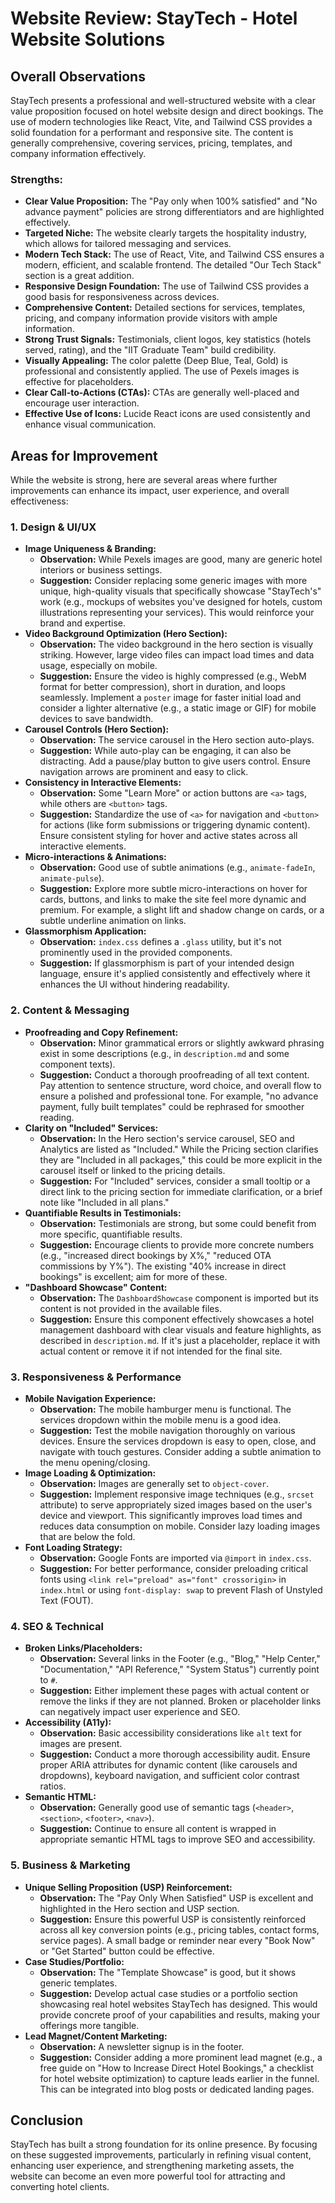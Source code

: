 # Website Review: StayTech - Hotel Website Solutions

## Overall Observations

StayTech presents a professional and well-structured website with a clear value proposition focused on hotel website design and direct bookings. The use of modern technologies like React, Vite, and Tailwind CSS provides a solid foundation for a performant and responsive site. The content is generally comprehensive, covering services, pricing, templates, and company information effectively.

### Strengths:

*   **Clear Value Proposition:** The "Pay only when 100% satisfied" and "No advance payment" policies are strong differentiators and are highlighted effectively.
*   **Targeted Niche:** The website clearly targets the hospitality industry, which allows for tailored messaging and services.
*   **Modern Tech Stack:** The use of React, Vite, and Tailwind CSS ensures a modern, efficient, and scalable frontend. The detailed "Our Tech Stack" section is a great addition.
*   **Responsive Design Foundation:** The use of Tailwind CSS provides a good basis for responsiveness across devices.
*   **Comprehensive Content:** Detailed sections for services, templates, pricing, and company information provide visitors with ample information.
*   **Strong Trust Signals:** Testimonials, client logos, key statistics (hotels served, rating), and the "IIT Graduate Team" build credibility.
*   **Visually Appealing:** The color palette (Deep Blue, Teal, Gold) is professional and consistently applied. The use of Pexels images is effective for placeholders.
*   **Clear Call-to-Actions (CTAs):** CTAs are generally well-placed and encourage user interaction.
*   **Effective Use of Icons:** Lucide React icons are used consistently and enhance visual communication.

## Areas for Improvement

While the website is strong, here are several areas where further improvements can enhance its impact, user experience, and overall effectiveness:

### 1. Design & UI/UX

*   **Image Uniqueness & Branding:**
    *   **Observation:** While Pexels images are good, many are generic hotel interiors or business settings.
    *   **Suggestion:** Consider replacing some generic images with more unique, high-quality visuals that specifically showcase "StayTech's" work (e.g., mockups of websites you've designed for hotels, custom illustrations representing your services). This would reinforce your brand and expertise.
*   **Video Background Optimization (Hero Section):**
    *   **Observation:** The video background in the hero section is visually striking. However, large video files can impact load times and data usage, especially on mobile.
    *   **Suggestion:** Ensure the video is highly compressed (e.g., WebM format for better compression), short in duration, and loops seamlessly. Implement a `poster` image for faster initial load and consider a lighter alternative (e.g., a static image or GIF) for mobile devices to save bandwidth.
*   **Carousel Controls (Hero Section):**
    *   **Observation:** The service carousel in the Hero section auto-plays.
    *   **Suggestion:** While auto-play can be engaging, it can also be distracting. Add a pause/play button to give users control. Ensure navigation arrows are prominent and easy to click.
*   **Consistency in Interactive Elements:**
    *   **Observation:** Some "Learn More" or action buttons are `<a>` tags, while others are `<button>` tags.
    *   **Suggestion:** Standardize the use of `<a>` for navigation and `<button>` for actions (like form submissions or triggering dynamic content). Ensure consistent styling for hover and active states across all interactive elements.
*   **Micro-interactions & Animations:**
    *   **Observation:** Good use of subtle animations (e.g., `animate-fadeIn`, `animate-pulse`).
    *   **Suggestion:** Explore more subtle micro-interactions on hover for cards, buttons, and links to make the site feel more dynamic and premium. For example, a slight lift and shadow change on cards, or a subtle underline animation on links.
*   **Glassmorphism Application:**
    *   **Observation:** `index.css` defines a `.glass` utility, but it's not prominently used in the provided components.
    *   **Suggestion:** If glassmorphism is part of your intended design language, ensure it's applied consistently and effectively where it enhances the UI without hindering readability.

### 2. Content & Messaging

*   **Proofreading and Copy Refinement:**
    *   **Observation:** Minor grammatical errors or slightly awkward phrasing exist in some descriptions (e.g., in `description.md` and some component texts).
    *   **Suggestion:** Conduct a thorough proofreading of all text content. Pay attention to sentence structure, word choice, and overall flow to ensure a polished and professional tone. For example, "no advance payment, fully built templates" could be rephrased for smoother reading.
*   **Clarity on "Included" Services:**
    *   **Observation:** In the Hero section's service carousel, SEO and Analytics are listed as "Included." While the Pricing section clarifies they are "Included in all packages," this could be more explicit in the carousel itself or linked to the pricing details.
    *   **Suggestion:** For "Included" services, consider a small tooltip or a direct link to the pricing section for immediate clarification, or a brief note like "Included in all plans."
*   **Quantifiable Results in Testimonials:**
    *   **Observation:** Testimonials are strong, but some could benefit from more specific, quantifiable results.
    *   **Suggestion:** Encourage clients to provide more concrete numbers (e.g., "increased direct bookings by X%," "reduced OTA commissions by Y%"). The existing "40% increase in direct bookings" is excellent; aim for more of these.
*   **"Dashboard Showcase" Content:**
    *   **Observation:** The `DashboardShowcase` component is imported but its content is not provided in the available files.
    *   **Suggestion:** Ensure this component effectively showcases a hotel management dashboard with clear visuals and feature highlights, as described in `description.md`. If it's just a placeholder, replace it with actual content or remove it if not intended for the final site.

### 3. Responsiveness & Performance

*   **Mobile Navigation Experience:**
    *   **Observation:** The mobile hamburger menu is functional. The services dropdown within the mobile menu is a good idea.
    *   **Suggestion:** Test the mobile navigation thoroughly on various devices. Ensure the services dropdown is easy to open, close, and navigate with touch gestures. Consider adding a subtle animation to the menu opening/closing.
*   **Image Loading & Optimization:**
    *   **Observation:** Images are generally set to `object-cover`.
    *   **Suggestion:** Implement responsive image techniques (e.g., `srcset` attribute) to serve appropriately sized images based on the user's device and viewport. This significantly improves load times and reduces data consumption on mobile. Consider lazy loading images that are below the fold.
*   **Font Loading Strategy:**
    *   **Observation:** Google Fonts are imported via `@import` in `index.css`.
    *   **Suggestion:** For better performance, consider preloading critical fonts using `<link rel="preload" as="font" crossorigin>` in `index.html` or using `font-display: swap` to prevent Flash of Unstyled Text (FOUT).

### 4. SEO & Technical

*   **Broken Links/Placeholders:**
    *   **Observation:** Several links in the Footer (e.g., "Blog," "Help Center," "Documentation," "API Reference," "System Status") currently point to `#`.
    *   **Suggestion:** Either implement these pages with actual content or remove the links if they are not planned. Broken or placeholder links can negatively impact user experience and SEO.
*   **Accessibility (A11y):**
    *   **Observation:** Basic accessibility considerations like `alt` text for images are present.
    *   **Suggestion:** Conduct a more thorough accessibility audit. Ensure proper ARIA attributes for dynamic content (like carousels and dropdowns), keyboard navigation, and sufficient color contrast ratios.
*   **Semantic HTML:**
    *   **Observation:** Generally good use of semantic tags (`<header>`, `<section>`, `<footer>`, `<nav>`).
    *   **Suggestion:** Continue to ensure all content is wrapped in appropriate semantic HTML tags to improve SEO and accessibility.

### 5. Business & Marketing

*   **Unique Selling Proposition (USP) Reinforcement:**
    *   **Observation:** The "Pay Only When Satisfied" USP is excellent and highlighted in the Hero section and USP section.
    *   **Suggestion:** Ensure this powerful USP is consistently reinforced across all key conversion points (e.g., pricing tables, contact forms, service pages). A small badge or reminder near every "Book Now" or "Get Started" button could be effective.
*   **Case Studies/Portfolio:**
    *   **Observation:** The "Template Showcase" is good, but it shows generic templates.
    *   **Suggestion:** Develop actual case studies or a portfolio section showcasing real hotel websites StayTech has designed. This would provide concrete proof of your capabilities and results, making your offerings more tangible.
*   **Lead Magnet/Content Marketing:**
    *   **Observation:** A newsletter signup is in the footer.
    *   **Suggestion:** Consider adding a more prominent lead magnet (e.g., a free guide on "How to Increase Direct Hotel Bookings," a checklist for hotel website optimization) to capture leads earlier in the funnel. This can be integrated into blog posts or dedicated landing pages.

## Conclusion

StayTech has built a strong foundation for its online presence. By focusing on these suggested improvements, particularly in refining visual content, enhancing user experience, and strengthening marketing assets, the website can become an even more powerful tool for attracting and converting hotel clients.